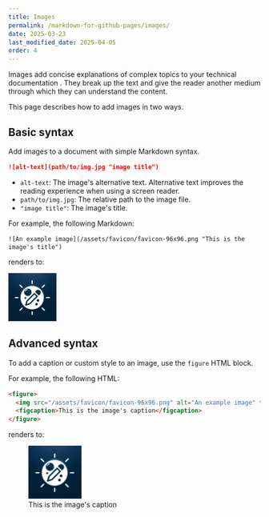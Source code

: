 ```yaml
---
title: Images
permalink: /markdown-for-github-pages/images/
date: 2025-03-23
last_modified_date: 2025-04-05
order: 4
---
```


Images add concise explanations of complex topics to your technical documentation . They break up the text and give the reader another medium through which they can understand the content.

This page describes how to add images in two ways.

## Basic syntax

Add images to a document with simple Markdown syntax.

```markdown
![alt-text](path/to/img.jpg "image title")
```

* `alt-text`: The image's alternative text. Alternative text improves the reading experience when using a screen reader.
* `path/to/img.jpg`: The relative path to the image file.
* `"image title"`: The image's title.

For example, the following Markdown:

```text
![An example image](/assets/favicon/favicon-96x96.png "This is the image's title")
```

renders to:

![An example image](/assets/favicon/favicon-96x96.png "This is the image's title")

## Advanced syntax

To add a caption or custom style to an image, use the `figure` HTML block.

For example, the following HTML:

```html
<figure>
  <img src="/assets/favicon/favicon-96x96.png" alt="An example image" title="This is the image's title" style="width:25%;height:25%">
  <figcaption>This is the image's caption</figcaption>
</figure>
```

renders to:

<figure>
  <img src="/assets/favicon/favicon-96x96.png" alt="An example image" title="This is the image's title" style="width:25%;height:25%">
  <figcaption>This is the image's caption</figcaption>
</figure>


